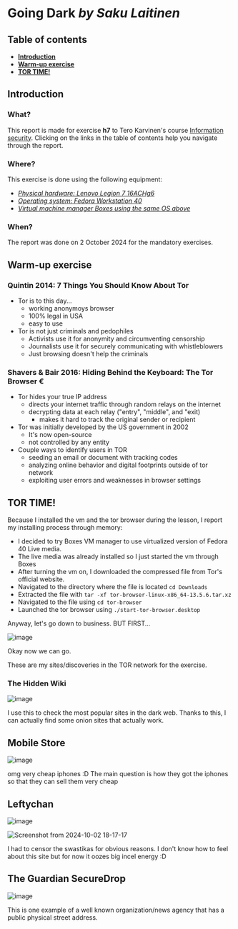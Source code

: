 # Going Dark _by Saku Laitinen_

## Table of contents

- **[Introduction](https://github.com/KebabGarva/basic-network-security/blob/main/h7.md#introduction)**
- **[Warm-up exercise](https://github.com/KebabGarva/basic-network-security/blob/main/h7.md#warm-up-exercise)**
- **[TOR TIME!](https://github.com/KebabGarva/basic-network-security/blob/main/h7.md#tor-time)**

## Introduction

### What?

This report is made for exercise **h7** to Tero Karvinen's course [Information security](https://terokarvinen.com/information-security/). Clicking on the links in the table of contents help you navigate through the report.

### Where?

This exercise is done using the following equipment:

- [*Physical hardware: Lenovo Legion 7 16ACHg6*](https://nanoreview.net/en/laptop/lenovo-legion-7-2021-amd?m=c.1_g.3_r.3_s.3)
- [*Operating system: Fedora Workstation 40*](https://fedoraproject.org/workstation/download)
- [*Virtual machine manager Boxes using the same OS above*](https://apps.gnome.org/en-GB/Boxes/)

### When?

The report was done on 2 October 2024 for the mandatory exercises.

## Warm-up exercise

### Quintin 2014: 7 Things You Should Know About Tor

- Tor is to this day...
  - working anonymoys browser
  - 100% legal in USA
  - easy to use
- Tor is not just criminals and pedophiles
  - Activists use it for anonymity and circumventing censorship
  - Journalists use it for securely communicating with whistleblowers
  - Just browsing doesn't help the criminals

### Shavers & Bair 2016: Hiding Behind the Keyboard: The Tor Browser €

- Tor hides your true IP address
  - directs your internet traffic through random relays on the internet
  - decrypting data at each relay ("entry", "middle", and "exit)
    - makes it hard to track the original sender or recipient
- Tor was initially developed by the US government in 2002
  - It's now open-source
  - not controlled by any entity
- Couple ways to identify users in TOR
  - seeding an email or document with tracking codes
  - analyzing online behavior and digital footprints outside of tor network
  - exploiting user errors and weaknesses in browser settings


## TOR TIME!

Because I installed the vm and the tor browser during the lesson, I report my installing process through memory:

- I decided to try Boxes VM manager to use virtualized version of Fedora 40 Live media.
- The live media was already installed so I just started the vm through Boxes
- After turning the vm on, I downloaded the compressed file from Tor's official website.
- Navigated to the directory where the file is located `cd Downloads`
- Extracted the file with `tar -xf tor-browser-linux-x86_64-13.5.6.tar.xz`
- Navigated to the file using `cd tor-browser`
- Launched the tor browser using `./start-tor-browser.desktop`

Anyway, let's go down to business. BUT FIRST...

![image](https://github.com/user-attachments/assets/44555fdc-8f1f-46f2-b49d-8221f49f9318)

Okay now we can go.

These are my sites/discoveries in the TOR network for the exercise.

### The Hidden Wiki

![image](https://github.com/user-attachments/assets/78a27a98-5cee-493c-84e8-3191aa1520bf)

I use this to check the most popular sites in the dark web. Thanks to this, I can actually find some onion sites that actually work.

## Mobile Store

![image](https://github.com/user-attachments/assets/e988e724-a117-4e6e-b851-039f88873318)

omg very cheap iphones :D The main question is how they got the iphones so that they can sell them very cheap

## Leftychan

![image](https://github.com/user-attachments/assets/ea90cad7-d851-4e83-8031-71666d87eaef)

![Screenshot from 2024-10-02 18-17-17](https://github.com/user-attachments/assets/96d1b634-4166-4c61-87cc-0194122ac947)

I had to censor the swastikas for obvious reasons. I don't know how to feel about this site but for now it oozes big incel energy :D

## The Guardian SecureDrop

![image](https://github.com/user-attachments/assets/255cf107-9ae2-45a6-a3ed-8cc142dcbad4)

This is one example of a well known organization/news agency that has a public physical street address.
















